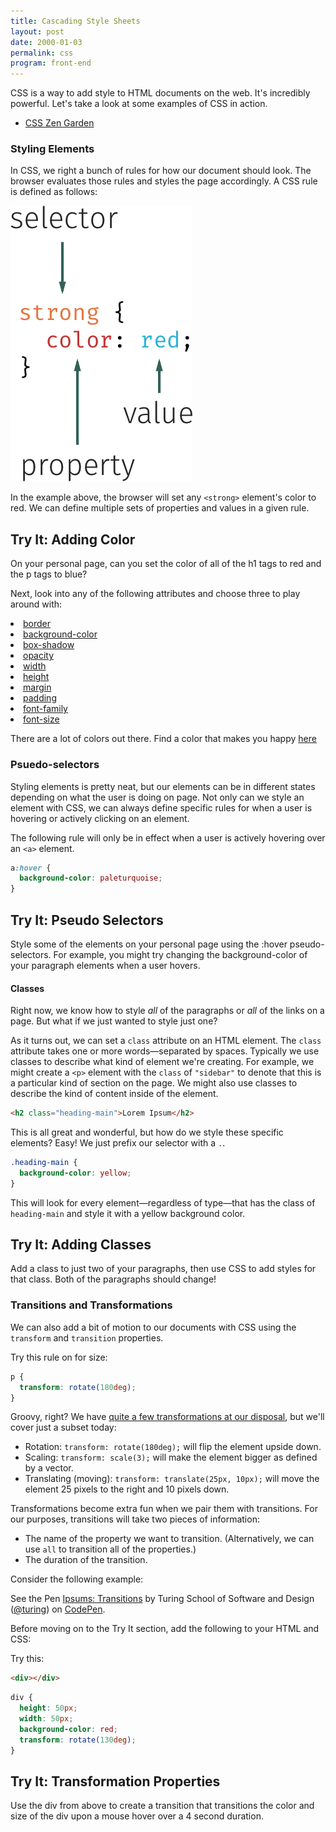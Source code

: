 ```yaml
---
title: Cascading Style Sheets
layout: post
date: 2000-01-03
permalink: css
program: front-end
---
```


CSS is a way to add style to HTML documents on the web. It's incredibly powerful. Let's take a look at some examples of CSS in action.

- [CSS Zen Garden](http://www.csszengarden.com)

### Styling Elements

In CSS, we right a bunch of rules for how our document should look. The browser evaluates those rules and styles the page accordingly. A CSS rule is defined as follows:

![Anatomy of a CSS Selector](/images/css-rule.png)

In the example above, the browser will set any `<strong>` element's color to red. We can define multiple sets of properties and values in a given rule.

<div class="try-it">
<h2>Try It: Adding Color</h2>

<p>On your personal page, can you set the color of all of the h1 tags to red and the p tags to blue?</p>

<p>Next, look into any of the following attributes and choose three to play around with:</p>

<li><a href="https://developer.mozilla.org/en-US/docs/Web/CSS/border">border</a></li>
<li><a href="https://developer.mozilla.org/en-US/docs/Web/CSS/background-color">background-color</a></li>
<li><a href="https://developer.mozilla.org/en-US/docs/Web/CSS/box-shadow">box-shadow</a></li>
<li><a href="https://developer.mozilla.org/en-US/docs/Web/CSS/opacity">opacity</a></li>
<li><a href="https://developer.mozilla.org/en-US/docs/Web/CSS/width">width</a></li>
<li><a href="https://developer.mozilla.org/en-US/docs/Web/CSS/height">height</a></li>
<li><a href="https://developer.mozilla.org/en-US/docs/Web/CSS/margin">margin</a></li>
<li><a href="https://developer.mozilla.org/en-US/docs/Web/CSS/padding">padding</a></li>
<li><a href="https://developer.mozilla.org/en-US/docs/Web/CSS/font-family">font-family</a></li>
<li><a href="https://developer.mozilla.org/en-US/docs/Web/CSS/font-size">font-size</a></li>

There are a lot of colors out there. Find a color that makes you happy <a href="http://colours.neilorangepeel.com">here</a>
</div>

### Psuedo-selectors

Styling elements is pretty neat, but our elements can be in different states depending on what the user is doing on page. Not only can we style an element with CSS, we can always define specific rules for when a user is hovering or actively clicking on an element.

The following rule will only be in effect when a user is actively hovering over an `<a>` element.

```css
a:hover {
  background-color: paleturquoise;
}
```

<div class="try-it">
<h2>Try It: Pseudo Selectors</h2>

<p>Style some of the elements on your personal page using the :hover pseudo-selectors. For example, you might try changing the background-color of your paragraph elements when a user hovers.</p>
</div>

#### Classes

Right now, we know how to style _all_ of the paragraphs or _all_ of the links on a page. But what if we just wanted to style just one?

As it turns out, we can set a `class` attribute on an HTML element. The `class` attribute takes one or more words—separated by spaces. Typically we use classes to describe what kind of element we're creating. For example, we might create a `<p>` element with the `class` of `"sidebar"` to denote that this is a particular kind of section on the page. We might also use classes to describe the kind of content inside of the element.

```html
<h2 class="heading-main">Lorem Ipsum</h2>
```

This is all great and wonderful, but how do we style these specific elements? Easy! We just prefix our selector with a `.`.

```css
.heading-main {
  background-color: yellow;
}
```

This will look for every element—regardless of type—that has the class of `heading-main` and style it with a yellow background color.

<div class="try-it">
<h2>Try It: Adding Classes</h2>

<p>Add a class to just two of your paragraphs, then use CSS to add styles for that class. Both of the paragraphs should change!</p>
</div>

### Transitions and Transformations

We can also add a bit of motion to our documents with CSS using the `transform` and `transition` properties.

Try this rule on for size:

```css
p {
  transform: rotate(180deg);
}
```

Groovy, right? We have [quite a few transformations at our disposal](https://developer.mozilla.org/en-US/docs/Web/CSS/transform), but we'll cover just a subset today:

- Rotation: `transform: rotate(180deg);` will flip the element upside down.
- Scaling: `transform: scale(3);` will make the element bigger as defined by a vector.
- Translating (moving): `transform: translate(25px, 10px);` will move the element 25 pixels to the right and 10 pixels down.

Transformations become extra fun when we pair them with transitions. For our purposes, transitions will take two pieces of information:

- The name of the property we want to transition. (Alternatively, we can use `all` to transition all of the properties.)
- The duration of the transition.

Consider the following example:

<p data-height="300" data-theme-id="23788" data-slug-hash="ezpqbY" data-default-tab="css,result" data-user="turing" data-embed-version="2" data-editable="true" class="codepen">See the Pen <a href="http://codepen.io/team/turing/pen/ezpqbY/">Ipsums: Transitions</a> by Turing School of Software and Design (<a href="http://codepen.io/turing">@turing</a>) on <a href="http://codepen.io">CodePen</a>.</p>

Before moving on to the Try It section, add the following to your HTML and CSS:

Try this:

```html
<div></div>
```

```css
div {
  height: 50px;
  width: 50px;
  background-color: red;
  transform: rotate(130deg);
}
```

<div class="try-it">
<h2>Try It: Transformation Properties</h2>

<p>Use the div from above to create a transition that transitions the color and size of the div upon a mouse hover over a 4 second duration.</p>
</div>  
